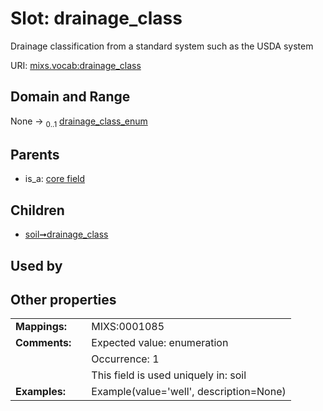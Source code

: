 
# Slot: drainage_class


Drainage classification from a standard system such as the USDA system

URI: [mixs.vocab:drainage_class](https://w3id.org/mixs/vocab/drainage_class)


## Domain and Range

None &#8594;  <sub>0..1</sub> [drainage_class_enum](drainage_class_enum.md)

## Parents

 *  is_a: [core field](core_field.md)

## Children

 *  [soil➞drainage_class](soil_drainage_class.md)

## Used by


## Other properties

|  |  |  |
| --- | --- | --- |
| **Mappings:** | | MIXS:0001085 |
| **Comments:** | | Expected value: enumeration |
|  | | Occurrence: 1 |
|  | | This field is used uniquely in: soil |
| **Examples:** | | Example(value='well', description=None) |


